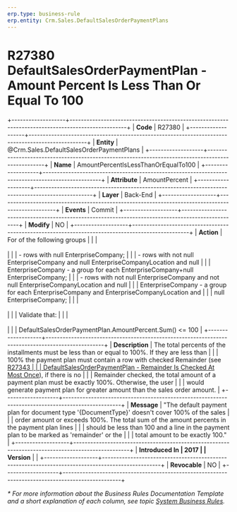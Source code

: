 ```yaml
---
erp.type: business-rule
erp.entity: Crm.Sales.DefaultSalesOrderPaymentPlans
---
```


# R27380 DefaultSalesOrderPaymentPlan - Amount Percent Is Less Than Or Equal To 100
+-------------------+--------------------------------------------------------------------------------------------------+
| **Code**          | R27380                                                                                           |
+-------------------+--------------------------------------------------------------------------------------------------+
| **Entity**        | @Crm.Sales.DefaultSalesOrderPaymentPlans                                                         |
+-------------------+--------------------------------------------------------------------------------------------------+
| **Name**          | AmountPercentIsLessThanOrEqualTo100                                                              |
+-------------------+--------------------------------------------------------------------------------------------------+
| **Attribute**     | AmountPercent                                                                                    |
+-------------------+--------------------------------------------------------------------------------------------------+
| **Layer**         | Back-End                                                                                         |
+-------------------+--------------------------------------------------------------------------------------------------+
| **Events**        | Commit                                                                                           |
+-------------------+--------------------------------------------------------------------------------------------------+
| **Modify**        | NO                                                                                               |
+-------------------+--------------------------------------------------------------------------------------------------+
| **Action**        | For of the following groups                                                                      |
|                   | <br/><br/>                                                                                       |
|                   | -   rows with null EnterpriseCompany;                                                            |
|                   | -   rows with not null EnterpriseCompany and null EnterpriseCompanyLocation and null             |
|                   |     EnterpriseCompany - a group for each EnterpriseCompany+null EnterpriseCompany;               |
|                   | -   rows with not null EnterpriseCompany and not null EnterpriseCompanyLocation and null         |
|                   |     EnterpriseCompany - a group for each EnterpriseCompany and EnterpriseCompanyLocation and     |
|                   |     null EnterpriseCompany;                                                                      |
|                   | <br/><br/>                                                                                       |
|                   | Validate that:                                                                                   |
|                   | <br/><br/>                                                                                       |
|                   | DefaultSalesOrderPaymentPlan.AmountPercent.Sum() \<= 100                                         |
+-------------------+--------------------------------------------------------------------------------------------------+
| **Description**   | The total percents of the installments must be less than or equal to 100%. If they are less than |
|                   | 100% the payment plan must contain a row with checked Remainder (see [R27343                     |
|                   | DefaultSalesOrderPaymentPlan - Remainder Is Checked At Most Once](R27343.md)), if there is no    |
|                   | Remainder checked, the total amount of a payment plan must be exactly 100%. Otherwise, the user  |
|                   | would generate payment plan for greater amount than the sales order amount.                      |
+-------------------+--------------------------------------------------------------------------------------------------+
| **Message**       | \"The default payment plan for document type \'{DocumentType}\' doesn\'t cover 100% of the sales |
|                   | order amount or exceeds 100%. The total sum of the amount percents in the payment plan lines     |
|                   | should be less than 100 and a line in the payment plan to be marked as \'remainder\' or the      |
|                   | total amount to be exactly 100.\"                                                                |
+-------------------+--------------------------------------------------------------------------------------------------+
| **Introduced In   | 2017                                                                                             |
| Version**         |                                                                                                  |
+-------------------+--------------------------------------------------------------------------------------------------+
| **Revocable**     | NO                                                                                               |
+-------------------+--------------------------------------------------------------------------------------------------+

*\* For more information about the Business Rules Documentation Template and a short explanation of each column, see
topic [System Business Rules](../templates/template-description-system-business-rules.md).*
